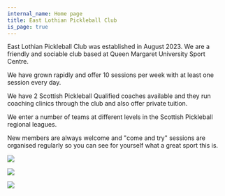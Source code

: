 ```yaml
---
internal_name: Home page
title: East Lothian Pickleball Club
is_page: true
---
```

East Lothian Pickleball Club was established in August 2023.  We are a friendly and sociable club based at Queen Margaret University Sport Centre.  

We have grown rapidly and offer 10 sessions per week with at least one session every day.

We have 2 Scottish Pickleball Qualified coaches available and they run coaching clinics through the club and also offer private tuition.

We enter a number of teams at different levels in the Scottish Pickleball regional leagues.

New members are always welcome and "come and try" sessions are organised regularly so you can see for yourself what a great sport this is.

![](/assets/20250418_103824.jpg)

![](/assets/game-play.jpg)

![](/assets/weekly-sessions.jpg)
